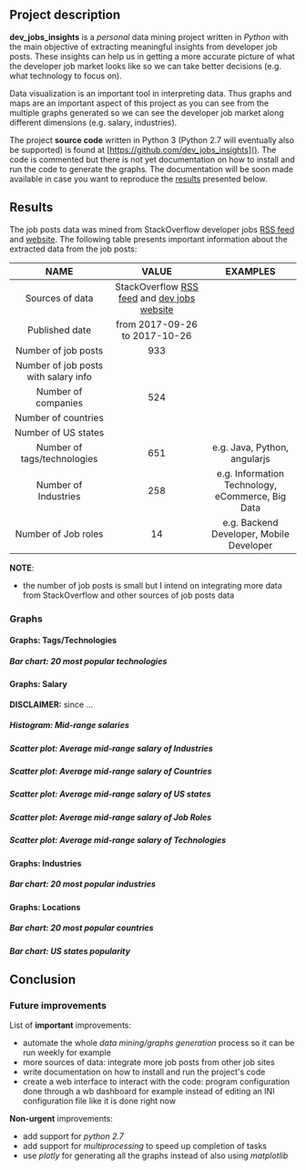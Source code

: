 ## Project description
**dev_jobs_insights** is a *personal* data mining project written in *Python* with the
main objective of extracting meaningful insights from developer job posts. These
insights can help us in getting a more accurate picture of what the developer job
market looks like so we can take better decisions (e.g. what technology to focus
on).

Data visualization is an important tool in interpreting data. Thus graphs and maps
are an important aspect of this project as you can see from the multiple graphs
generated so we can see the developer job market along different dimensions (e.g.
salary, industries).

The project **source code** written in Python 3 (Python 2.7 will eventually also be
supported) is found at [https://github.com/dev_jobs_insights](). The code is
commented but there is not yet documentation on how to install and run the code
to generate the graphs. The documentation will be soon made available in case you
want to reproduce the [results]() presented below.

## Results
The job posts data was mined from StackOverflow developer jobs [RSS feed](https://stackoverflow.com/jobs/feed)
and [website](https://stackoverflow.com/jobs). The following table presents important
information about the extracted data from the job posts:

| NAME | VALUE | EXAMPLES |
|:-------:|:-------:|:-------:|
| Sources of data | StackOverflow [RSS feed](https://stackoverflow.com/jobs/feed) and [dev jobs website](https://stackoverflow.com/jobs) |  |
| Published date | from 2017-09-26 to 2017-10-26 |  |
| Number of job posts | 933 |  |
| Number of job posts with salary info |  |  |
| Number of companies | 524 |  |
| Number of countries |  |  |
| Number of US states |  |  |
| Number of tags/technologies | 651 | e.g. Java, Python, angularjs |
| Number of Industries | 258 | e.g. Information Technology, eCommerce, Big Data |
| Number of Job roles | 14 | e.g. Backend Developer, Mobile Developer |
 

**NOTE**:
- the number of job posts is small but I intend on integrating more data from 
StackOverflow and other sources of job posts data

### Graphs

#### Graphs: Tags/Technologies
##### Bar chart: 20 most popular technologies

#### Graphs: Salary
**DISCLAIMER:**  since ... 
##### Histogram: Mid-range salaries
##### Scatter plot: Average mid-range salary of Industries
##### Scatter plot: Average mid-range salary of Countries
##### Scatter plot: Average mid-range salary of US states
##### Scatter plot: Average mid-range salary of Job Roles
##### Scatter plot: Average mid-range salary of Technologies

#### Graphs: Industries
##### Bar chart: 20 most popular industries

#### Graphs: Locations
##### Bar chart: 20 most popular countries
##### Bar chart: US states popularity

## Conclusion

### Future improvements
List of **important** improvements:
- automate the whole *data mining/graphs generation* process so it can be run
weekly for example
- more sources of data: integrate more job posts from other job sites
- write documentation on how to install and run the project's code
- create a web interface to interact with the code: program configuration done
through a wb dashboard for example instead of editing an INI configuration file like
it is done right now

**Non-urgent** improvements:
- add support for *python 2.7*
- add support for *multiprocessing* to speed up completion of tasks
- use *plotly* for generating all the graphs instead of also using *matplotlib*
